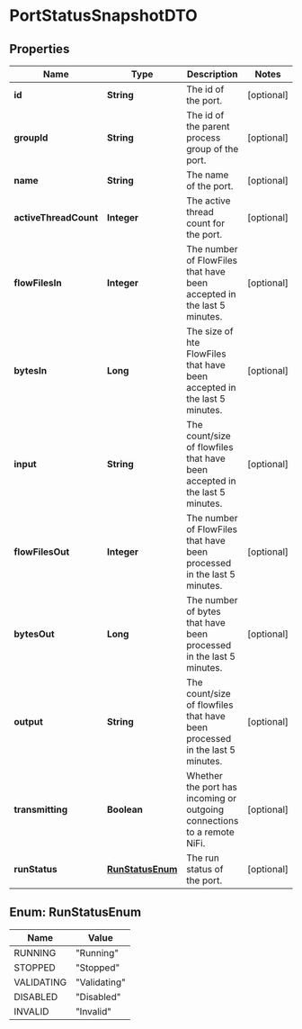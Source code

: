
# PortStatusSnapshotDTO

## Properties
Name | Type | Description | Notes
------------ | ------------- | ------------- | -------------
**id** | **String** | The id of the port. |  [optional]
**groupId** | **String** | The id of the parent process group of the port. |  [optional]
**name** | **String** | The name of the port. |  [optional]
**activeThreadCount** | **Integer** | The active thread count for the port. |  [optional]
**flowFilesIn** | **Integer** | The number of FlowFiles that have been accepted in the last 5 minutes. |  [optional]
**bytesIn** | **Long** | The size of hte FlowFiles that have been accepted in the last 5 minutes. |  [optional]
**input** | **String** | The count/size of flowfiles that have been accepted in the last 5 minutes. |  [optional]
**flowFilesOut** | **Integer** | The number of FlowFiles that have been processed in the last 5 minutes. |  [optional]
**bytesOut** | **Long** | The number of bytes that have been processed in the last 5 minutes. |  [optional]
**output** | **String** | The count/size of flowfiles that have been processed in the last 5 minutes. |  [optional]
**transmitting** | **Boolean** | Whether the port has incoming or outgoing connections to a remote NiFi. |  [optional]
**runStatus** | [**RunStatusEnum**](#RunStatusEnum) | The run status of the port. |  [optional]


<a name="RunStatusEnum"></a>
## Enum: RunStatusEnum
Name | Value
---- | -----
RUNNING | &quot;Running&quot;
STOPPED | &quot;Stopped&quot;
VALIDATING | &quot;Validating&quot;
DISABLED | &quot;Disabled&quot;
INVALID | &quot;Invalid&quot;




